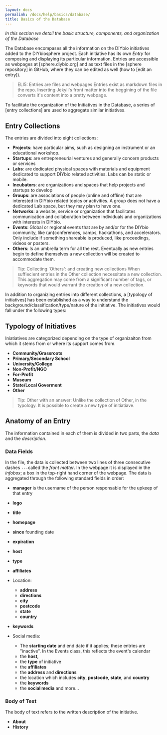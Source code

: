 ```yaml
---
layout: docs
permalink: /docs/help/basics/database/
title: Basics of the Database
---
```


_In this section we detail the basic structure, components, and organization of the Database_

The Database encompases all the information on the DIYbio initiatives added to the DIYbiosphere project. Each initiative has its own _Entry_ for composing and displaying its particular information. Entries are accessible as webpages at [sphere.diybio.org] and as text files in the [sphere repository] in GitHub, where they can be edited as well (how to [edit an entry]).

> ELI5: Entries are files and webpages
Entries exist as markdown files in the repo. Inserting Jekyll's front matter into the beggining of the file converts it's content into a pretty webpage.

To facilitate the organization of the Initiatives in the Database, a series of [entry collections] are used to aggregate similar initiatives.

## Entry Collections
The entries are divided into eight collections:

- **Projects**: have particular aims, such as designing an instrument or an educational workshop.
- **Startups**: are entrepreneurial ventures and generally concern products or services
- **Labs**: are dedicated physical spaces with materials and equipment dedicated to support DIYbio related activities. Labs can be static or mobile.
- **Incubators**: are organizations and spaces that help projects and startups to develop
- **Groups**: are associations of people (online and offline) that are interested in DIYbio related topics or activities. A group does not have a dedicated Lab space, but they may plan to have one.
- **Networks**: a website, service or organization that facilitates communication and collaboration between individuals and organizations with interests in DIYbio.
- **Events**: Global or regional events that are by and/or for the DIYbio community, like (un)conferences, camps, hackathons, and accelerators. Only include if something shareable is produced, like proceedings, videos or posters.
- **Others**: Is an umbrella term for all the rest. Eventually as new entries begin to define themselves a new collection will be created to accommodate them.

> Tip: Collecting 'Others': and creating new collections
> When suffiecient entries in the Other collection necessitate a new collection. This aggregation may come from a significant number of tags, or keywords that would warrant the creation of a new collection.

In addition to organizing entries into different collections, a [typology of initiatives] has been established as a way to understand the background/classification/type/nature of the initiative. The initiatives would fall under the following types:

## Typology of Initiatives
Iniatiatives are categorized depending on the type of organizaiton from which it stems from or where its support comes from.

- **Community/Grassroots**
- **Primary/Secondary School**
- **University/College**
- **Non-Profit/NGO**
- **For-Profit**
- **Museum**
- **State/Local Goverment**
- **Other**

> Tip: Other with an answer:
> Unlike the collection of Other, in the typology. It is possible to create a new type of initiatiave. 

## Anatomy of an Entry
The information contained in each of them is divided in two parts, the _data_ and the _description_.

### Data Fields
In the file, the data is collected between two lines of three consecutive dashes `---`called the _front matter_. In the webpage it is displayed in the _infobox_; a box in the top-right hand corner of the webpage. The data is aggregated through the following standard fields in order:

- **manager** is the username of the person responsable for the upkeep of that entry
- **logo**
- **title**
- **homepage**
-  **since** founding date
- **expiration**
- **host**
- **type**
- **affiliates**
- Location:
  - **address**
  - **directions**
  - **city**
  - **postcode**
  - **state**
  - **country**
- **keywords**
- Social media:

  - The  **starting date** and end date if it applies; these entries are "inactive". In the Events class, this reflects the event's calendar
  - the **host**,
  - the **type** of initiative
  - the **affiliates**
  - the  **address** and **directions**
  - the  location which includes **city**, **postcode**, **state**, and **country**
  - the **keywords**
  - the **social media** and more...


### Body of Text
The body of text refers to the written description of the initiative.

  - **About**
  - **History**
